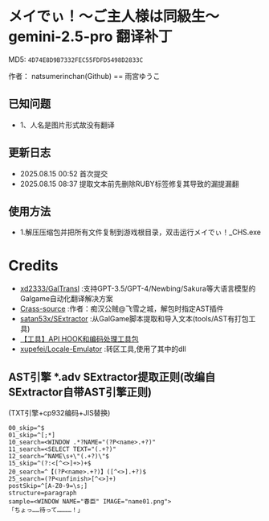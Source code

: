 # メイでぃ！～ご主人様は同級生～ gemini-2.5-pro 翻译补丁

MD5: `4D74E8D9B7332FEC55FDFD5498D2833C`

作者： natsumerinchan(Github) == 雨宮ゆうこ

## 已知问题
- 1、人名是图片形式故没有翻译

## 更新日志
- 2025.08.15 00:52 首次提交
- 2025.08.15 08:37 提取文本前先删除RUBY标签修复其导致的漏提漏翻

## 使用方法
- 1.解压压缩包并把所有文件复制到游戏根目录，双击运行メイでぃ！_CHS.exe

# Credits

- [xd2333/GalTransl](https://github.com/xd2333/GalTransl.git) :支持GPT-3.5/GPT-4/Newbing/Sakura等大语言模型的Galgame自动化翻译解决方案
- [Crass-source](https://github.com/shangjiaxuan/Crass-source.git) :作者：痴汉公贼@飞雪之城，解包时指定AST插件
- [satan53x/SExtractor](https://github.com/satan53x/SExtractor.git) :从GalGame脚本提取和导入文本(tools/AST有打包工具)
- [【工具】API HOOK和编码处理工具包](https://www.ai2.moe/topic/29225-【工具】api-hook和编码处理工具包)
- [xupefei/Locale-Emulator](https://github.com/xupefei/Locale-Emulator.git) :转区工具,使用了其中的dll

## AST引擎 *.adv SExtractor提取正则(改编自SExtractor自带AST引擎正则)
(TXT引擎+cp932编码+JIS替换)
```
00_skip=^$
01_skip=^[;*]
10_search=<WINDOW .*?NAME="(?P<name>.+?)"
11_search=<SELECT TEXT="(.+?)"
12_search=^NAME\s+\"(.+?)\"$
15_skip=^(?:<[^<>]+>)+$
20_search=^【(?P<name>.+?)】([^<>].+?)$
25_search=(?P<unfinish>[^<>]+)
postSkip=^[A-Z0-9=\s;]
structure=paragraph
sample=<WINDOW NAME="春臣" IMAGE="name01.png">
「ちょっ……待って…………！」
```
